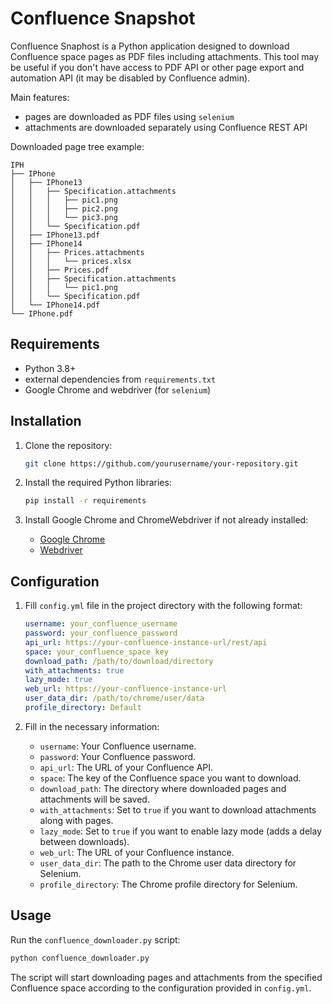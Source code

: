 # Confluence Snapshot

Confluence Snaphost is a Python application designed to download Confluence space pages as PDF files including attachments. This tool may be useful if you don't have access to PDF API or other page export and automation API (it may be disabled by Confluence admin).

Main features:

 * pages are downloaded as PDF files using `selenium`
 * attachments are downloaded separately using Confluence REST API

Downloaded page tree example:

```
IPH
├── IPhone
│   ├── IPhone13
│   │   ├── Specification.attachments
│   │   │   ├── pic1.png
│   │   │   ├── pic2.png
│   │   │   └── pic3.png
│   │   └── Specification.pdf
│   ├── IPhone13.pdf
│   ├── IPhone14
│   │   ├── Prices.attachments
│   │   │   └── prices.xlsx
│   │   ├── Prices.pdf
│   │   ├── Specification.attachments
│   │   │   └── pic1.png
│   │   └── Specification.pdf
│   └── IPhone14.pdf
└── IPhone.pdf
```

## Requirements

- Python 3.8+
- external dependencies from `requirements.txt`
- Google Chrome and webdriver (for `selenium`)

## Installation

1. Clone the repository:
   ```bash
   git clone https://github.com/yourusername/your-repository.git
   ```

2. Install the required Python libraries:
   ```bash
   pip install -r requirements
   ```

3. Install Google Chrome and ChromeWebdriver if not already installed:
   - [Google Chrome](https://www.google.com/chrome/)
   - [Webdriver](https://chromedriver.chromium.org/downloads)

## Configuration

1. Fill `config.yml` file in the project directory with the following format:
   ```yaml
   username: your_confluence_username
   password: your_confluence_password
   api_url: https://your-confluence-instance-url/rest/api
   space: your_confluence_space_key
   download_path: /path/to/download/directory
   with_attachments: true
   lazy_mode: true
   web_url: https://your-confluence-instance-url
   user_data_dir: /path/to/chrome/user/data
   profile_directory: Default
   ```

2. Fill in the necessary information:
   - `username`: Your Confluence username.
   - `password`: Your Confluence password.
   - `api_url`: The URL of your Confluence API.
   - `space`: The key of the Confluence space you want to download.
   - `download_path`: The directory where downloaded pages and attachments will be saved.
   - `with_attachments`: Set to `true` if you want to download attachments along with pages.
   - `lazy_mode`: Set to `true` if you want to enable lazy mode (adds a delay between downloads).
   - `web_url`: The URL of your Confluence instance.
   - `user_data_dir`: The path to the Chrome user data directory for Selenium.
   - `profile_directory`: The Chrome profile directory for Selenium.

## Usage

Run the `confluence_downloader.py` script:
```bash
python confluence_downloader.py
```

The script will start downloading pages and attachments from the specified Confluence space according to the configuration provided in `config.yml`.
